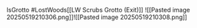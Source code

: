 IsGrotto #LostWoods[[LW Scrubs Grotto (Exit)]]
![[Pasted image 20250519210306.png]]![[Pasted image 20250519210308.png]]